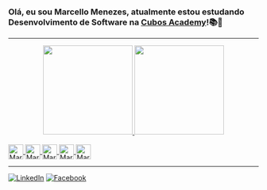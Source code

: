 ### Olá, eu sou Marcello Menezes, atualmente estou estudando Desenvolvimento de Software na [Cubos Academy](https://cubos.academy/)!📚📝

---

<div align="center">
  <a href="https://github.com/MarcelloMenezes">
  <img height="180em" src="https://github-readme-stats.vercel.app/api?username=MarcelloMenezes&show_icons=true&theme=dark&include_all_commits=true&count_private=true"/>
  <img height="180em" src="https://github-readme-stats.vercel.app/api/top-langs/?username=MarcelloMenezes&layout=compact&langs_count=7&theme=dark"/>
</div>
<div style="display: inline_block"><br>
  <img align="center" alt="Marcello-GIT" height="30" width="30" src="https://cdn.jsdelivr.net/gh/devicons/devicon/icons/git/git-original.svg" />
  <img align="center" alt="Marcello-HTML" height="30" width="30" src="https://cdn.jsdelivr.net/gh/devicons/devicon/icons/html5/html5-original.svg"/>
  <img align="center" alt="Marcello-CSS" height="30" width="30" src="https://cdn.jsdelivr.net/gh/devicons/devicon/icons/css3/css3-original.svg"/>
  <img align="center" alt="Marcello-Js" height="30" width="30" src="https://cdn.jsdelivr.net/gh/devicons/devicon/icons/javascript/javascript-original.svg" />
  <img align="center" alt="Marcelo-React" height="30" width="30" src="https://cdn.jsdelivr.net/gh/devicons/devicon/icons/react/react-original.svg">
</div>

---

[![LinkedIn](https://img.shields.io/badge/LinkedIn-0077B5?style=for-the-badge&logo=linkedin&logoColor=white)](https://www.linkedin.com/in/marcelloaugustom/)
[![Facebook](https://img.shields.io/badge/Facebook-1877F2?style=for-the-badge&logo=facebook&logoColor=white)](https://www.facebook.com/marcelinho.menezes.1)
